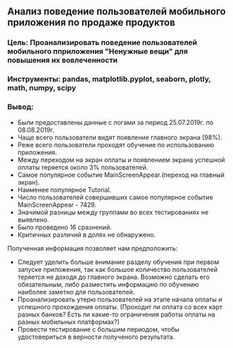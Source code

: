 ## Анализ поведение пользователей мобильного приложения по продаже продуктов
### Цель: Проанализировать поведение пользователей мобильного пприложения "Ненужные вещи" для повышения их вовлеченности
### Инструменты: pandas, matplotlib.pyplot, seaborn, plotly, math, numpy, scipy
### Вывод:
- Были предоставлены данные с логами за период 25.07.2019г. по 08.08.2019г.
- Чаще всего пользователи видят появление главного экрана (98%).
- Реже всего пользователи проходят обучение по использованию приложения.
- Между переходом на экран оплаты и появлением экрана успешной оплаты теряется около 3% пользователей.
- Самое популярное событие MainScreenAppear.(переход на главный экран).
- Наименее популярное Tutorial.
- Число пользователей совершивших самое популярное событие MainScreenAppear - 7429.
- Значимой разницы между группами во всех тестированиях не выявлено.
- Было проведено 16 сразнений.
- Критичных различий в долях не обнаружено.

Полученная информация позволяет нам предположить:

- Следует уделить больше внимание разделу обучения при первом запуске приложения, так как большое количество пользователей теряется не доходя до главного экрана. Возможно сделать его обязательным, либо разместить информацию по обучению наиболее заметно для пользователей.
- Проанализировать утерю пользователей на этапе начала оплаты и успешного прохождения оплаты. (Проходит ли оплата со всех карт разных банков? Есть ли какие-то ограничения работы оплаты на разных мобильных платформах?)
- Провести тестирование с большим периодом, чтобы удостовериться в верности полученого результата.
